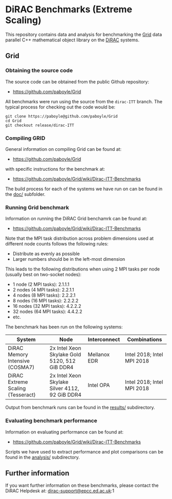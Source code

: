 # DiRAC Benchmarks (Extreme Scaling)

This repository contains data and analysis for benchmarking the [Grid](https://github.com/paboyle/Grid) data parallel C++ mathematical object library on the [DiRAC](http://www.dirac.ac.uk) systems.

## Grid

### Obtaining the source code

The source code can be obtained from the public Github repository:

   - https://github.com/paboyle/Grid

All benchmarks were run using the source from the `dirac-ITT` branch. The typical process for checking out the code would be:

```
git clone https://paboyle@github.com/paboyle/Grid
cd Grid
git checkout release/dirac-ITT
```

### Compiling GRID

General information on compiling Grid can be found at:

   - https://github.com/paboyle/Grid

with specific instructions for the benchmark at:

  - https://github.com/paboyle/Grid/wiki/Dirac-ITT-Benchmarks

The build process for each of the systems we have run on can be found in the [doc/](doc/) subfolder.

### Running Grid benchmark

Information on running the DiRAC Grid benchamrk can be found at:

   - https://github.com/paboyle/Grid/wiki/Dirac-ITT-Benchmarks

Note that the MPI task distribution across problem dimensions used at different node counts
follows the following rules:

   - Distribute as evenly as possible
   - Larger numbers should be in the left-most dimension
   
This leads to the following distributions when using 2 MPI tasks per node (usually best
on two-socket nodes):

   - 1 node (2 MPI tasks): 2.1.1.1
   - 2 nodes (4 MPI tasks): 2.2.1.1
   - 4 nodes (8 MPI tasks): 2.2.2.1
   - 8 nodes (16 MPI tasks): 2.2.2.2
   - 16 nodes (32 MPI tasks): 4.2.2.2
   - 32 nodes (64 MPI tasks): 4.4.2.2
   - etc.

The benchmark has been run on the following systems:

| System | Node | Interconnect | Combinations |
|--------|------|--------------|--------------|
| DiRAC Memory Intensive (COSMA7) | 2x Intel Xeon Skylake Gold 5120, 512 GiB DDR4 | Mellanox EDR | Intel 2018; Intel MPI 2018 |
| DiRAC Extreme Scaling (Tesseract) | 2x Intel Xeon Skylake Silver 4112, 92 GiB DDR4 | Intel OPA | Intel 2018; Intel MPI 2018 | 

Output from benchmark runs can be found in the [results/](results/) subdirectory.

### Evaluating benchmark performance

Information on evaluating performance can be found at:

   - https://github.com/paboyle/Grid/wiki/Dirac-ITT-Benchmarks

Scripts we have used to extract performance and plot comparisons can be found in the [analysis/](analysis/) subdirectory.

## Further information

If you want further information on these benchmarks, please contact the DiRAC Helpdesk at: dirac-support@epcc.ed.ac.uk:1

